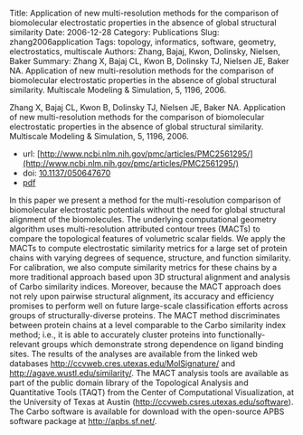 Title: Application of new multi-resolution methods for the comparison of biomolecular electrostatic properties in the absence of global structural similarity
Date: 2006-12-28
Category: Publications
Slug: zhang2006application
Tags: topology, informatics, software, geometry, electrostatics, multiscale
Authors: Zhang, Bajaj, Kwon, Dolinsky, Nielsen, Baker
Summary: Zhang X, Bajaj CL, Kwon B, Dolinsky TJ, Nielsen JE, Baker NA. Application of new multi-resolution methods for the comparison of biomolecular electrostatic properties in the absence of global structural similarity. Multiscale Modeling \& Simulation, 5, 1196, 2006. 

Zhang X, Bajaj CL, Kwon B, Dolinsky TJ, Nielsen JE, Baker NA. Application of new multi-resolution methods for the comparison of biomolecular electrostatic properties in the absence of global structural similarity. Multiscale Modeling \& Simulation, 5, 1196, 2006. 

* url: [http://www.ncbi.nlm.nih.gov/pmc/articles/PMC2561295/](http://www.ncbi.nlm.nih.gov/pmc/articles/PMC2561295/)
* doi: [10.1137/050647670](http://dx.doi.org/10.1137/050647670)
* [pdf](http://sobolevnrm.github.io/papers/zhang2006application.pdf)

In this paper we present a method for the multi-resolution comparison of biomolecular electrostatic potentials without the need for global structural alignment of the biomolecules. The underlying computational geometry algorithm uses multi-resolution attributed contour trees (MACTs) to compare the topological features of volumetric scalar fields. We apply the MACTs to compute electrostatic similarity metrics for a large set of protein chains with varying degrees of sequence, structure, and function similarity. For calibration, we also compute similarity metrics for these chains by a more traditional approach based upon 3D structural alignment and analysis of Carbo similarity indices. Moreover, because the MACT approach does not rely upon pairwise structural alignment, its accuracy and efficiency promises to perform well on future large-scale classification efforts across groups of structurally-diverse proteins. The MACT method discriminates between protein chains at a level comparable to the Carbo similarity index method; i.e., it is able to accurately cluster proteins into functionally-relevant groups which demonstrate strong dependence on ligand binding sites. The results of the analyses are available from the linked web databases http://ccvweb.cres.utexas.edu/MolSignature/ and http://agave.wustl.edu/similarity/. The MACT analysis tools are available as part of the public domain library of the Topological Analysis and Quantitative Tools (TAQT) from the Center of Computational Visualization, at the University of Texas at Austin (http://ccvweb.csres.utexas.edu/software). The Carbo software is available for download with the open-source APBS software package at http://apbs.sf.net/.
